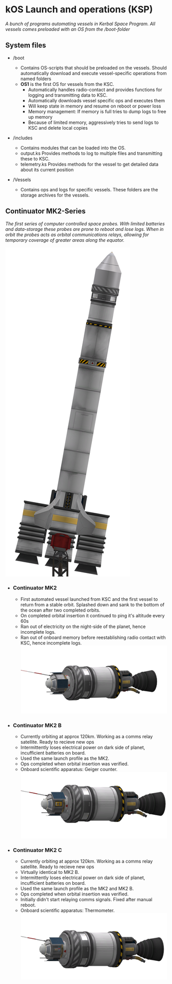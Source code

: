 # kOS Launch and operations (KSP)

*A bunch of programs automating vessels in Kerbal Space Program.
All vessels comes preloaded with an OS from the /boot-folder*

## System files
* /boot
  - Contains OS-scripts that should be preloaded on the vessels. Should automatically download and execute vessel-specific operations from named folders
  - **OS1** is the first OS for vessels from the KSC.
    - Automatically handles radio-contact and provides functions for logging and transmitting data to KSC.
    - Automatically downloads vessel specific ops and executes them
    - Will keep state in memory and resume on reboot or power loss
    - Memory management: If memory is full tries to dump logs to free up memory
    - Because of limited memory, aggressively tries to send logs to KSC and delete local copies 
* /includes
  - Contains modules that can be loaded into the OS.
  - output.ks Provides methods to log to multiple files and transmitting these to KSC.
  - telemetry.ks Provides methods for the vessel to get detailed data about its current position

* /Vessels 
  - Contains ops and logs for specific vessels. These folders are the storage archives for the vessels.

## Continuator MK2-Series
*The first series of computer controlled space probes. With limited batteries and data-storage these probes are prone to reboot and lose logs. When in orbit the probes acts as orbital communications relays, allowing for temporary coverage of greater areas along the equator.*

![alt text](https://raw.githubusercontent.com/adderost/kOS/master/Continuator%20Mk2/Continuator-MK2-launcher.png "Continuator MK2 Launch Vehicle")

* ### Continuator MK2
  - First automated vessel launched from KSC and the first vessel to return from a stable orbit. Splashed down and sank to the bottom of the ocean after two completed orbits.
  - On completed orbital insertion it continued to ping it's altitude every 60s
  - Ran out of electricity on the night-side of the planet, hence incomplete logs.
  - Ran out of onboard memory before reestablishing radio contact with KSC, hence incomplete logs.
  ![alt text](https://raw.githubusercontent.com/adderost/kOS/master/Continuator%20Mk2/Continuator-MK2.png "Continuator MK2")
  
* ### Continuator MK2 B
  - Currently orbiting at approx 120km. Working as a comms relay satellite. Ready to recieve new ops
  - Intermittently loses electrical power on dark side of planet, incufficient batteries on board.
  - Used the same launch profile as the MK2.
  - Ops completed when orbital insertion was verified.
  - Onboard scientific apparatus: Geiger counter.
  ![alt text](https://raw.githubusercontent.com/adderost/kOS/master/Continuator%20Mk2%20B/Continuator-MK2-B.png "Continuator MK2 B")

* ### Continuator MK2 C
  - Currently orbiting at approx 120km. Working as a comms relay satellite. Ready to recieve new ops
  - Virtually identical to MK2 B.
  - Intermittently loses electrical power on dark side of planet, incufficient batteries on board.
  - Used the same launch profile as the MK2 and MK2 B.
  - Ops completed when orbital insertion was verified.
  - Initially didn't start relaying comms signals. Fixed after manual reboot.
  - Onboard scientific apparatus: Thermometer.
  ![alt text](https://raw.githubusercontent.com/adderost/kOS/master/Continuator%20Mk2%20C/Continuator-MK2-C.png "Continuator MK2 C")
